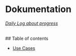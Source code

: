 # Dokumentation
*[Daily Log about progress](https://github.com/kasp470f/1semester/blob/main/Dokumentation/DailyLog.md)*


<br>
## Table of contents

* [Use Cases](https://github.com/kasp470f/1semester/tree/main/Dokumentation/Use%20Cases)
